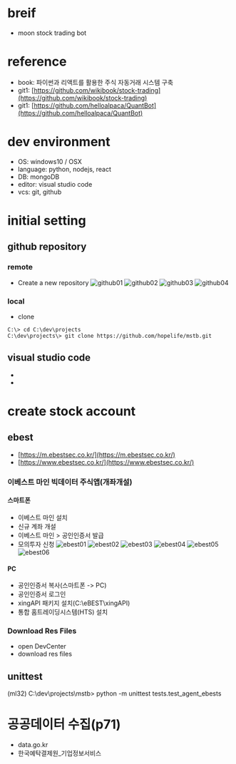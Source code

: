 # breif
- moon stock trading bot


# reference
- book: 파이썬과 리액트를 활용한 주식 자동거래 시스템 구축
- git1: [https://github.com/wikibook/stock-trading](https://github.com/wikibook/stock-trading)
- git1: [https://github.com/helloalpaca/QuantBot](https://github.com/helloalpaca/QuantBot)


# dev environment
- OS: windows10 / OSX
- language: python, nodejs, react
- DB: mongoDB
- editor: visual studio code
- vcs: git, github


# initial setting

## github repository

### remote

- Create a new repository
![github01](./_docs/images/github01.png)
![github02](./_docs/images/github02.png)
![github03](./_docs/images/github03.png)
![github04](./_docs/images/github04.png)

### local

- clone
```
C:\> cd C:\dev\projects
C:\dev\projects\> git clone https://github.com/hopelife/mstb.git
```

## visual studio code
- 
-


# create stock account

## ebest
- [https://m.ebestsec.co.kr/](https://m.ebestsec.co.kr/)
- [https://www.ebestsec.co.kr/](https://www.ebestsec.co.kr/)

### 이베스트 마인 빅데이터 주식앱(개좌개설)
#### 스마트폰
- 이베스트 마인 설치
- 신규 계좌 개설
- 이베스트 마인 > 공인인증서 발급
- 모의투자 신청
![ebest01](./_docs/images/ebest01.jpg)
![ebest02](./_docs/images/ebest02.jpg)
![ebest03](./_docs/images/ebest03.jpg)
![ebest04](./_docs/images/ebest04.jpg)
![ebest05](./_docs/images/ebest05.jpg)
![ebest06](./_docs/images/ebest06.jpg)

#### PC
- 공인인증서 복사(스마트폰 -> PC)
- 공인인증서 로그인
- xingAPI 패키지 설치(C:\eBEST\xingAPI)
- 통합 홈트레이딩시스템(HTS) 설치

### Download Res Files

- open DevCenter
- download res files

## unittest
(ml32) C:\dev\projects\mstb> python -m unittest tests.test_agent_ebests


# 공공데이터 수집(p71)

- data.go.kr
- 한국예탁결제원_기업정보서비스
